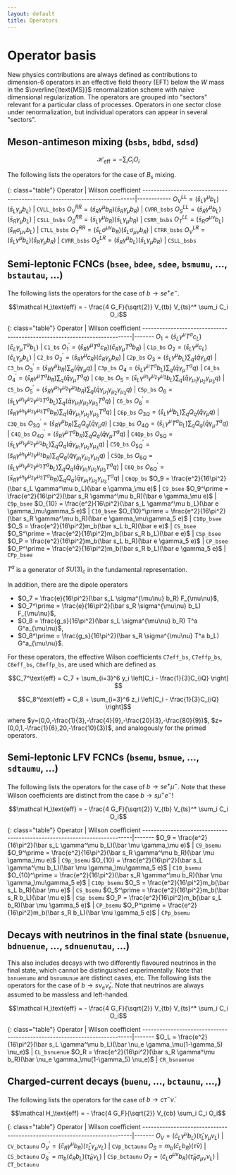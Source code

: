 ```yaml
---
layout: default
title: Operators
---
```


# Operator basis

New physics contributions are always defined as contributions to dimension-6
operators in an effective field theory (EFT) below the $W$ mass in the
$\overline{\text{MS}}$ renormalization scheme with naive dimensional regularization.
The operators
are grouped into "sectors" relevant for a particular class of processes.
Operators in one sector close under renormalization, but individual operators
can appear in several "sectors".

## Meson-antimeson mixing (`bsbs`, `bdbd`, `sdsd`)

$$\mathcal H_\text{eff} = - \sum_i C_i O_i$$

The following lists the operators for the case of $B_s$ mixing.

{: class="table"}
Operator                                                                   | Wilson coefficient
---------------------------------------------------------------------------|------------
$O_V^{LL} = (\bar s_L \gamma^\mu b_L)(\bar s_L \gamma_\mu b_L)$            | `CVLL_bsbs`
$O_V^{RR} = (\bar s_R \gamma^\mu b_R)(\bar s_R \gamma_\mu b_R)$            | `CVRR_bsbs`
$O_S^{LL} = (\bar s_R \gamma^\mu b_L)(\bar s_R \gamma_\mu b_L)$            | `CSLL_bsbs`
$O_S^{RR} = (\bar s_L \gamma^\mu b_R)(\bar s_L \gamma_\mu b_R)$            | `CSRR_bsbs`
$O_T^{LL} = (\bar s_R \sigma^{\mu\nu} b_L)(\bar s_R \sigma_{\mu\nu} b_L)$  | `CTLL_bsbs`
$O_T^{RR} = (\bar s_L \sigma^{\mu\nu} b_R)(\bar s_L \sigma_{\mu\nu} b_R)$  | `CTRR_bsbs`
$O_V^{LR} = (\bar s_L \gamma^\mu b_L)(\bar s_R \gamma_\mu b_R)$            | `CVRR_bsbs`
$O_S^{LR} = (\bar s_R \gamma^\mu b_L)(\bar s_L \gamma_\mu b_R)$            | `CSLL_bsbs`


## Semi-leptonic FCNCs (`bsee`, `bdee`, `sdee`, `bsmumu`, ..., `bstautau`, ...)

The following lists the operators for the case of $b\to se^+e^-$.

$$\mathcal H_\text{eff} = - \frac{4 G_F}{\sqrt{2}} V_{tb} V_{ts}^* \sum_i C_i O_i$$

{: class="table"}
Operator                                                                  | Wilson coefficient
--------------------------------------------------------------------------|-------
$O_1 = (\bar s_L \gamma^\mu T^a c_L)(\bar c_L \gamma_\mu T^a b_L)$        | `C1_bs`
$O_1^\prime = (\bar s_R \gamma^\mu T^a c_R)(\bar c_R \gamma_\mu T^a b_R)$ | `C1p_bs`
$O_2 = (\bar s_L \gamma^\mu c_L)(\bar c_L \gamma_\mu b_L)$                | `C2_bs`
$O_2^\prime = (\bar s_R \gamma^\mu c_R)(\bar c_R \gamma_\mu b_R)$         | `C2p_bs`
$O_3 = (\bar s_L \gamma^\mu b_L)\sum_q(\bar q \gamma_\mu q)$                | `C3_bs`
$O_3^\prime = (\bar s_R \gamma^\mu b_R)\sum_q(\bar q \gamma_\mu q)$         | `C3p_bs`
$O_4 = (\bar s_L \gamma^\mu T^a b_L)\sum_q(\bar q \gamma_\mu T^a q)$        | `C4_bs`
$O_4^\prime = (\bar s_R \gamma^\mu T^a b_R)\sum_q(\bar q \gamma_\mu T^a q)$ | `C4p_bs`
$O_5 = (\bar s_L \gamma^{\mu_1}\gamma^{\mu_2}\gamma^{\mu_3} b_L)\sum_q(\bar q \gamma_{\mu_1}\gamma_{\mu_2}\gamma_{\mu_3} q)$ | `C5_bs`
$O_5^\prime  = (\bar s_R \gamma^{\mu_1}\gamma^{\mu_2}\gamma^{\mu_3} b_R)\sum_q(\bar q \gamma_{\mu_1}\gamma_{\mu_2}\gamma_{\mu_3} q)$ | `C5p_bs`
$O_6 = (\bar s_L \gamma^{\mu_1}\gamma^{\mu_2}\gamma^{\mu_3} T^a b_L)\sum_q(\bar q \gamma_{\mu_1}\gamma_{\mu_2}\gamma_{\mu_3} T^a q)$ | `C6_bs`
$O_6^\prime  = (\bar s_R \gamma^{\mu_1}\gamma^{\mu_2}\gamma^{\mu_3} T^a b_R)\sum_q(\bar q \gamma_{\mu_1}\gamma_{\mu_2}\gamma_{\mu_3} T^a q)$ | `C6p_bs`
$O_{3Q} = (\bar s_L \gamma^\mu b_L)\sum_q Q_q (\bar q \gamma_\mu q)$                | `C3Q_bs`
$O_{3Q}^\prime = (\bar s_R \gamma^\mu b_R)\sum_q Q_q (\bar q \gamma_\mu q)$         | `C3Qp_bs`
$O_{4Q} = (\bar s_L \gamma^\mu T^a b_L)\sum_q Q_q (\bar q \gamma_\mu T^a q)$        | `C4Q_bs`
$O_{4Q}^\prime = (\bar s_R \gamma^\mu T^a b_R)\sum_q Q_q (\bar q \gamma_\mu T^a q)$ | `C4Qp_bs`
$O_{5Q} = (\bar s_L \gamma^{\mu_1}\gamma^{\mu_2}\gamma^{\mu_3} b_L)\sum_q Q_q (\bar q \gamma_{\mu_1}\gamma_{\mu_2}\gamma_{\mu_3} q)$ | `C5Q_bs`
$O_{5Q}^\prime  = (\bar s_R \gamma^{\mu_1}\gamma^{\mu_2}\gamma^{\mu_3} b_R)\sum_q Q_q (\bar q \gamma_{\mu_1}\gamma_{\mu_2}\gamma_{\mu_3} q)$ | `C5Qp_bs`
$O_{6Q} = (\bar s_L \gamma^{\mu_1}\gamma^{\mu_2}\gamma^{\mu_3} T^a b_L)\sum_q Q_q (\bar q \gamma_{\mu_1}\gamma_{\mu_2}\gamma_{\mu_3} T^a q)$ | `C6Q_bs`
$O_{6Q}^\prime  = (\bar s_R \gamma^{\mu_1}\gamma^{\mu_2}\gamma^{\mu_3} T^a b_R)\sum_q Q_q (\bar q \gamma_{\mu_1}\gamma_{\mu_2}\gamma_{\mu_3} T^a q)$ | `C6Qp_bs`
$O_9 = \frac{e^2}{16\pi^2}(\bar s_L \gamma^\mu b_L)(\bar e \gamma_\mu e)$                    | `C9_bsee`
$O_9^\prime = \frac{e^2}{16\pi^2}(\bar s_R \gamma^\mu b_R)(\bar e \gamma_\mu e)$             | `C9p_bsee`
$O_{10} = \frac{e^2}{16\pi^2}(\bar s_L \gamma^\mu b_L)(\bar e \gamma_\mu\gamma_5 e)$         | `C10_bsee`
$O_{10}^\prime = \frac{e^2}{16\pi^2}(\bar s_R \gamma^\mu b_R)(\bar e \gamma_\mu\gamma_5 e)$  | `C10p_bsee`
$O_S = \frac{e^2}{16\pi^2}m_b(\bar s_L b_R)(\bar e e)$                                       | `CS_bsee`
$O_S^\prime = \frac{e^2}{16\pi^2}m_b(\bar s_R b_L)(\bar e e)$                                | `CSp_bsee`
$O_P = \frac{e^2}{16\pi^2}m_b(\bar s_L b_R)(\bar e \gamma_5 e)$                              | `CP_bsee`
$O_P^\prime = \frac{e^2}{16\pi^2}m_b(\bar s_R b_L)(\bar e \gamma_5 e)$                       | `CPp_bsee`

$T^a$ is a generator of $SU(3)_c$ in the fundamental representation.

In addition, there are the dipole operators

- $O_7 =  \frac{e}{16\pi^2}(\bar s_L \sigma^{\mu\nu} b_R)  F_{\mu\nu}$,
- $O_7^\prime =  \frac{e}{16\pi^2}(\bar s_R \sigma^{\mu\nu} b_L)  F_{\mu\nu}$,
- $O_8 =  \frac{g_s}{16\pi^2}(\bar s_L \sigma^{\mu\nu} b_R)  T^a  G^a_{\mu\nu}$,
- $O_8^\prime =  \frac{g_s}{16\pi^2}(\bar s_R \sigma^{\mu\nu} T^a b_L)  G^a_{\mu\nu}$.

For these operators, the effective Wilson coefficients `C7eff_bs`, `C7effp_bs`,
`C8eff_bs`, `C8effp_bs`, are  used which are defined as

$$C_7^\text{eff} = C_7  + \sum_{i=3}^6 y_i \left[C_i - \frac{1}{3}C_{iQ} \right] $$

$$C_8^\text{eff} = C_8  + \sum_{i=3}^6 z_i \left[C_i - \frac{1}{3}C_{iQ} \right]$$

where
$y=(0,0,-\frac{1}{3},-\frac{4}{9},-\frac{20}{3},-\frac{80}{9})$,
 $z=(0,0,1,-\frac{1}{6},20,-\frac{10}{3})$,
and analogously for the primed  operators.

## Semi-leptonic LFV FCNCs (`bsemu`, `bsmue`, ..., `sdtaumu`, ...)

The following lists the operators for the case of $b\to se^+\mu^-$. Note that these
Wilson coefficients are distinct from the case $b\to s\mu^+e^-$!

$$\mathcal H_\text{eff} = - \frac{4 G_F}{\sqrt{2}} V_{tb} V_{ts}^* \sum_i C_i O_i$$

{: class="table"}
Operator                                                                  | Wilson coefficient
--------------------------------------------------------------------------|-------
$O_9 = \frac{e^2}{16\pi^2}(\bar s_L \gamma^\mu b_L)(\bar \mu \gamma_\mu e)$                    | `C9_bsemu`
$O_9^\prime = \frac{e^2}{16\pi^2}(\bar s_R \gamma^\mu b_R)(\bar \mu \gamma_\mu e)$             | `C9p_bsemu`
$O_{10} = \frac{e^2}{16\pi^2}(\bar s_L \gamma^\mu b_L)(\bar \mu \gamma_\mu\gamma_5 e)$         | `C10_bsemu`
$O_{10}^\prime = \frac{e^2}{16\pi^2}(\bar s_R \gamma^\mu b_R)(\bar \mu \gamma_\mu\gamma_5 e)$  | `C10p_bsemu`
$O_S = \frac{e^2}{16\pi^2}m_b(\bar s_L b_R)(\bar \mu e)$                                       | `CS_bsemu`
$O_S^\prime = \frac{e^2}{16\pi^2}m_b(\bar s_R b_L)(\bar \mu e)$                                | `CSp_bsemu`
$O_P = \frac{e^2}{16\pi^2}m_b(\bar s_L b_R)(\bar \mu \gamma_5 e)$                              | `CP_bsemu`
$O_P^\prime = \frac{e^2}{16\pi^2}m_b(\bar s_R b_L)(\bar \mu \gamma_5 e)$                       | `CPp_bsemu`

## Decays with neutrinos in the final state (`bsnuenue`, `bdnuenue`, ..., `sdnuenutau`, ...)

This also includes decays with two differently flavoured neutrinos in the final state,
which cannot be distinguished experimentally. Note that `bsnuenumu` and `bsnumunue`
are distinct cases, etc.
The following lists the operators for the case of $b\to s\nu_e\bar\nu_e$.
Note that neutrinos are always assumed to be massless and left-handed.

$$\mathcal H_\text{eff} = - \frac{4 G_F}{\sqrt{2}} V_{tb} V_{ts}^* \sum_i C_i O_i$$

{: class="table"}
Operator                                                                  | Wilson coefficient
--------------------------------------------------------------------------|-------
$O_L = \frac{e^2}{16\pi^2}(\bar s_L \gamma^\mu b_L)(\bar \nu_e \gamma_\mu(1-\gamma_5) \nu_e)$         | `CL_bsnuenue`
$O_R = \frac{e^2}{16\pi^2}(\bar s_R \gamma^\mu b_R)(\bar \nu_e \gamma_\mu(1-\gamma_5) \nu_e)$         | `CR_bsnuenue`


## Charged-current decays (`buenu`, ..., `bctaunu`, ...,)

The following lists the operators for the case of $b\to c\tau^-\bar\nu$.

$$\mathcal H_\text{eff} = - \frac{4 G_F}{\sqrt{2}} V_{cb} \sum_i C_i O_i$$

{: class="table"}
Operator                                                                  | Wilson coefficient
--------------------------------------------------------------------------|-------
$O_V = (\bar c_L \gamma^\mu b_L)(\bar \tau_L \gamma_\mu \nu_L)$           | `CV_bctaunu`
$O_V^\prime = (\bar c_R \gamma^\mu b_R)(\bar \tau_L \gamma_\mu \nu_L)$    | `CVp_bctaunu`
$O_S = m_b(\bar c_L b_R)(\bar \tau \nu)$                                  | `CS_bctaunu`
$O_S^\prime = m_b(\bar c_R b_L)(\bar \tau_R \nu_L)$                       | `CSp_bctaunu`
$O_T = (\bar c_L \sigma^{\mu\nu} b_R)(\bar \tau_R \sigma_{\mu\nu}\nu_L)$  | `CT_bctaunu`
